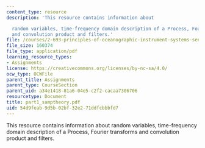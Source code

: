 ```yaml
---
content_type: resource
description: 'This resource contains information about

  random variables, time-frequency domain description of a Process, Fourier transforms
  and convolution product and filters.'
file: /courses/2-693-principles-of-oceanographic-instrument-systems-sensors-and-measurements-13-998-spring-2004/54d9feab9d5b02bf32e271ddfcbbbfd7_part1_samptheory.pdf
file_size: 160374
file_type: application/pdf
learning_resource_types:
- Assignments
license: https://creativecommons.org/licenses/by-nc-sa/4.0/
ocw_type: OCWFile
parent_title: Assignments
parent_type: CourseSection
parent_uid: a34e1418-81a6-04e5-c2f2-cacaa7306706
resourcetype: Document
title: part1_samptheory.pdf
uid: 54d9feab-9d5b-02bf-32e2-71ddfcbbbfd7
---
```

This resource contains information about
random variables, time-frequency domain description of a Process, Fourier transforms and convolution product and filters.